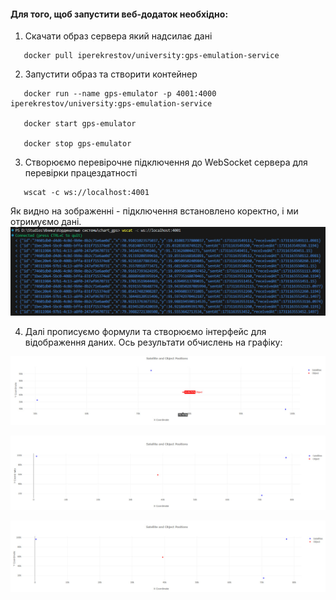 #### Для того, щоб запустити веб-додаток необхідно:

1. Скачати образ сервера який надсилає дані

```
   docker pull iperekrestov/university:gps-emulation-service
```

2. Запустити образ та створити контейнер

```
   docker run --name gps-emulator -p 4001:4000 iperekrestov/university:gps-emulation-service
   
   docker start gps-emulator
   
   docker stop gps-emulator
```

3. Створюємо перевірочне підключення до WebSocket сервера для перевірки працездатності

```
   wscat -c ws://localhost:4001
```

Як видно на зображенні - підключення встановлено коректно, і ми отримуємо дані.
![input_values](/screenshots/input_values.jpg)

4. Далі прописуємо формули та створюємо інтерфейс для відображення даних. Ось результати обчислень на графіку:

![res_1](/screenshots/res_1.jpg)

![res_2](/screenshots/res_2.jpg)

![res_3](/screenshots/res_3.jpg)